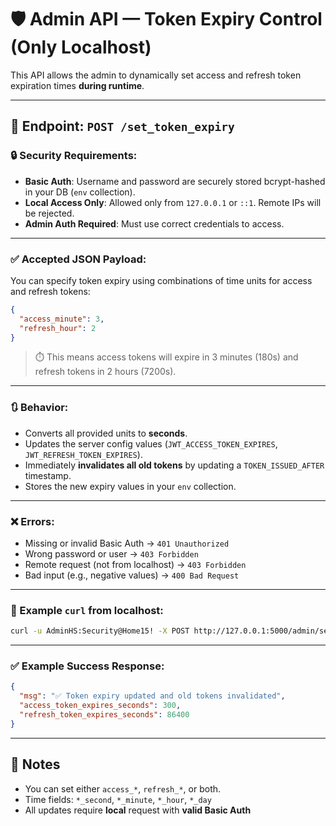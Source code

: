 # 🛡️ Admin API — Token Expiry Control (Only Localhost)

This API allows the admin to dynamically set access and refresh token expiration times **during runtime**.

---

## 🔐 Endpoint: `POST /set_token_expiry`

### 🔒 Security Requirements:
- **Basic Auth**: Username and password are securely stored bcrypt-hashed in your DB (`env` collection).
- **Local Access Only**: Allowed only from `127.0.0.1` or `::1`. Remote IPs will be rejected.
- **Admin Auth Required**: Must use correct credentials to access.

---

### ✅ Accepted JSON Payload:

You can specify token expiry using combinations of time units for access and refresh tokens:

```json
{
  "access_minute": 3,
  "refresh_hour": 2
}
```

> ⏱️ This means access tokens will expire in 3 minutes (180s) and refresh tokens in 2 hours (7200s).

---

### 🔃 Behavior:

- Converts all provided units to **seconds**.
- Updates the server config values (`JWT_ACCESS_TOKEN_EXPIRES`, `JWT_REFRESH_TOKEN_EXPIRES`).
- Immediately **invalidates all old tokens** by updating a `TOKEN_ISSUED_AFTER` timestamp.
- Stores the new expiry values in your `env` collection.

---

### ❌ Errors:

- Missing or invalid Basic Auth → `401 Unauthorized`
- Wrong password or user → `403 Forbidden`
- Remote request (not from localhost) → `403 Forbidden`
- Bad input (e.g., negative values) → `400 Bad Request`

---

### 🧪 Example `curl` from localhost:

```bash
curl -u AdminHS:Security@Home15! -X POST http://127.0.0.1:5000/admin/set_token_expiry -H "Content-Type: application/json" -d '{"access_minute":1,"refresh_day":1}'
```

---

### ✅ Example Success Response:

```json
{
  "msg": "✅ Token expiry updated and old tokens invalidated",
  "access_token_expires_seconds": 300,
  "refresh_token_expires_seconds": 86400
}
```

---

## 📌 Notes

- You can set either `access_*`, `refresh_*`, or both.
- Time fields: `*_second`, `*_minute`, `*_hour`, `*_day`
- All updates require **local** request with **valid Basic Auth**
